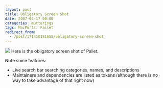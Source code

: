 ```yaml
---
layout: post
title: Obligatory Screen Shot
date: 2007-04-17 00:00
categories: mutterings
tags: MacPorts, Pallet
redirect_from:
  - /post/171410181655/obligatory-screen-shot
---
```

[![](http://shyramblings.files.wordpress.com/2007/04/pallet.jpg?w=244)](http://shyramblings.files.wordpress.com/2007/04/pallet.jpg)
Here is the obligatory screen shot of Pallet.

Note some features:

* Live search bar searching categories, names, and descriptions
* Maintainers and dependencies are listed as tokens (although there is no way to take advantage of that right now)
